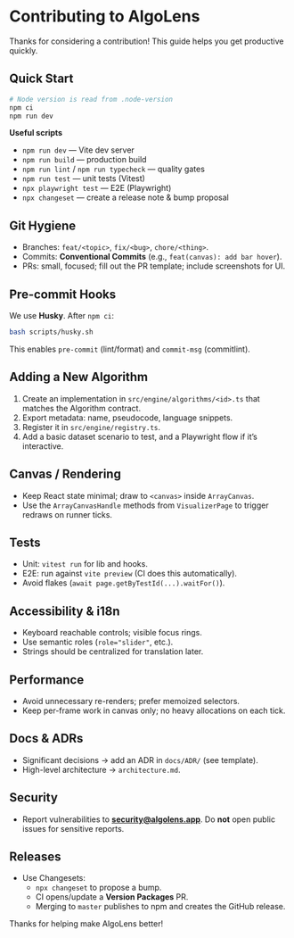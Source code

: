 # Contributing to AlgoLens

Thanks for considering a contribution! This guide helps you get productive quickly.

## Quick Start

```sh
# Node version is read from .node-version
npm ci
npm run dev
```

**Useful scripts**

- `npm run dev` — Vite dev server
- `npm run build` — production build
- `npm run lint` / `npm run typecheck` — quality gates
- `npm run test` — unit tests (Vitest)
- `npx playwright test` — E2E (Playwright)
- `npx changeset` — create a release note & bump proposal

## Git Hygiene

- Branches: `feat/<topic>`, `fix/<bug>`, `chore/<thing>`.
- Commits: **Conventional Commits** (e.g., `feat(canvas): add bar hover`).
- PRs: small, focused; fill out the PR template; include screenshots for UI.

## Pre-commit Hooks

We use **Husky**. After `npm ci`:

```sh
bash scripts/husky.sh
```

This enables `pre-commit` (lint/format) and `commit-msg` (commitlint).

## Adding a New Algorithm

1. Create an implementation in `src/engine/algorithms/<id>.ts` that matches the Algorithm contract.
2. Export metadata: name, pseudocode, language snippets.
3. Register it in `src/engine/registry.ts`.
4. Add a basic dataset scenario to test, and a Playwright flow if it’s interactive.

## Canvas / Rendering

- Keep React state minimal; draw to `<canvas>` inside `ArrayCanvas`.
- Use the `ArrayCanvasHandle` methods from `VisualizerPage` to trigger redraws on runner ticks.

## Tests

- Unit: `vitest run` for lib and hooks.
- E2E: run against `vite preview` (CI does this automatically).
- Avoid flakes (`await page.getByTestId(...).waitFor()`).

## Accessibility & i18n

- Keyboard reachable controls; visible focus rings.
- Use semantic roles (`role="slider"`, etc.).
- Strings should be centralized for translation later.

## Performance

- Avoid unnecessary re-renders; prefer memoized selectors.
- Keep per-frame work in canvas only; no heavy allocations on each tick.

## Docs & ADRs

- Significant decisions → add an ADR in `docs/ADR/` (see template).
- High-level architecture → `architecture.md`.

## Security

- Report vulnerabilities to **<security@algolens.app>**. Do **not** open public issues for sensitive reports.

## Releases

- Use Changesets:
  - `npx changeset` to propose a bump.
  - CI opens/update a **Version Packages** PR.
  - Merging to `master` publishes to npm and creates the GitHub release.

Thanks for helping make AlgoLens better!
